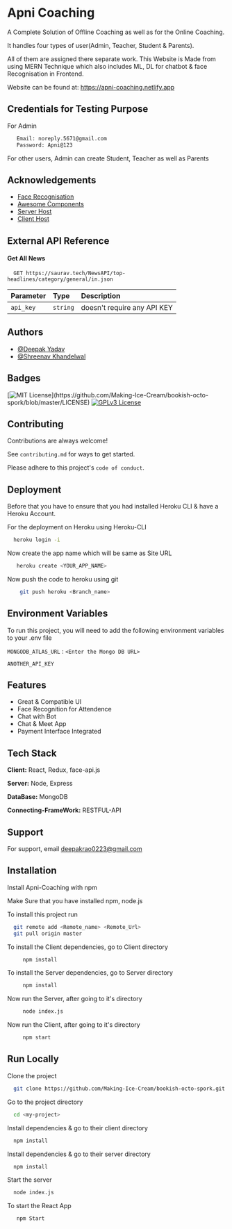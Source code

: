 
# Apni Coaching

A Complete Solution of Offline Coaching as well as for the Online Coaching.

It handles four types of user(Admin, Teacher, Student & Parents). 
 
 All of them are assigned there separate work.
This Website is Made from using MERN Technique which also includes ML, DL for chatbot & face Recognisation in Frontend.


Website can be found at: https://apni-coaching.netlify.app

## Credentials for Testing Purpose
For Admin
```bash
   Email: noreply.5671@gmail.com
   Password: Apni@123
```

For other users, Admin can create Student, Teacher as well as Parents


## Acknowledgements

 - [Face  Recognisation](https://justadudewhohacks.github.io/face-api.js/docs/index.html)
 - [Awesome Components](https://mui.com/)
 - [Server Host](https://dashboard.heroku.com/)
 - [Client Host](https://www.netlify.com/)


## External API Reference

#### Get All News 

```http
  GET https://saurav.tech/NewsAPI/top-headlines/category/general/in.json
```

| Parameter | Type     | Description                |
| :-------- | :------- | :------------------------- |
| `api_key` | `string` | doesn't require any API KEY|




## Authors

- [@Deepak Yadav](https://github.com/deepakyadav0223)
- [@Shreenav Khandelwal](https://github.com/shreenav)


## Badges

[![MIT License](https://img.shields.io/apm/l/atomic-design-ui.svg?)](https://github.com/Making-Ice-Cream/bookish-octo-spork/blob/master/LICENSE)
[![GPLv3 License](https://img.shields.io/badge/License-GPL%20v3-yellow.svg)](https://img.shields.io/twitter/url?style=social)



## Contributing

Contributions are always welcome!

See `contributing.md` for ways to get started.

Please adhere to this project's `code of conduct`.


## Deployment

Before that you have to ensure that you had installed Heroku CLI & have a Heroku Account.

For the deployment on Heroku using Heroku-CLI

```bash
  heroku login -i
```
Now create the app name which will be same as Site URL
```bash
   heroku create <YOUR_APP_NAME>
```
Now push the code to heroku using git
```bash
    git push heroku <Branch_name>
```


## Environment Variables

To run this project, you will need to add the following environment variables to your .env file

`MONGODB_ATLAS_URL` : `<Enter the Mongo DB URL>`

`ANOTHER_API_KEY`


## Features

- Great & Compatible UI
- Face Recognition for Attendence
- Chat with Bot
- Chat & Meet App
- Payment Interface Integrated



## Tech Stack

**Client:** React, Redux, face-api.js

**Server:** Node, Express

**DataBase:** MongoDB

**Connecting-FrameWork:** RESTFUL-API


## Support

For support, email deepakrao0223@gmail.com 


## Installation

Install Apni-Coaching with npm

Make Sure that you have installed npm, node.js

To install this project run

```bash
  git remote add <Remote_name> <Remote_Url>
  git pull origin master

```

To install the Client dependencies, go to Client directory

```bash
     npm install
```

To install the Server dependencies, go to Server directory

```bash
     npm install
```

Now run the Server, after going to it's directory
```bash
     node index.js
```
  
Now run the Client, after going to it's directory
```bash
     npm start
```
## Run Locally

Clone the project

```bash
  git clone https://github.com/Making-Ice-Cream/bookish-octo-spork.git
```

Go to the project directory

```bash
  cd <my-project>
```

Install dependencies & go to their client directory

```bash
  npm install
```

Install dependencies & go to their server directory

```bash
  npm install
```

Start the server

```bash
  node index.js
```
To start the React App
```bash
   npm Start
```

